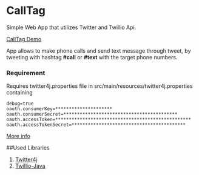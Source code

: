# CallTag 
Simple Web App that utilizes Twitter and Twillio Api.

[CallTag Demo](http://calltag.herokuapp.com/index.htm)

App allows to make phone calls and send text message through tweet, by tweeting with hashtag **#call** or **#text** with the target phone numbers.


### Requirement
Requires twitter4j.properties file in src/main/resources/twitter4j.properties containing 

	debug=true
	oauth.consumerKey=*********************
	oauth.consumerSecret=******************************************
	oauth.accessToken=**************************************************
	oauth.accessTokenSecret=******************************************



[More info](http://twitter4j.org/en/configuration.html)

##Used Libraries

1. [Twitter4j](https://github.com/yusuke/twitter4j)
2. [Twillio-Java](https://github.com/twilio/twilio-java)
